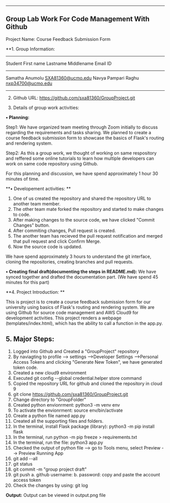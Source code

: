 ----------------------------------------------------- 
Group Lab Work For Code Management With Github
-----------------------------------------------------

Project Name: Course Feedback Submission Form

**1. Group Information:

_________________________________________________________________
Student First name    Lastname	 Middlename     Email ID
_________________________________________________________________	
Samatha		      Anumolu		        SXA81360@ucmo.edu
Navya		      Pampari    Raghu		nxp34700@ucmo.edu
_________________________________________________________________
	
2. Github URL: https://github.com/sxa81360/GroupProject.git

3. Details of group work activities:

**• Planning:**

Step1: We have organized team meeting through Zoom initially to discuss regarding the requirements and tasks sharing. We planned to create a course feedback submission form to showcase the basics of Flask's routing and rendering system. 

Step2: As this a group work, we thought of working on same respository and reffered some online tutorials to learn how multiple developers can work on same code repository using Github. 

For this planning and discussion, we have spend approximately 1 hour 30 minutes of time.

**• Developement activities: **

1. One of us created the repository and shared the repository URL to another team member.
2. The other team mate forked the repository and started to make changes to code.
3. After making changes to the source code, we have clicked "Commit Changes" button. 
4. After commiting changes, Pull request is created.
5. The another team has recieved the pull request notification and merged that pull request and click Confirm Merge.
6. Now the source code is updated.

We have spend approximately 3 hours to understand the git interface, cloning the repositories, creating branches and pull requests.

**• Creating final draft(documenting the steps in README.md):**
We have synced together and drafted the documentation part.
(We have spend 45 minutes for this part)

**4. Project Introduction: **

This is project is to create a course feedback submission form for our university using basics of Flask's routing and rendering system. We are using Github for source code management and AWS Cloud9 for development activities. This project renders a webpage (templates/index.html), which has the ability to call a function in the app.py.


**5. Major Steps:**
---------------------------------------------------- 
1. Logged into Github and Created a "GroupProject" repository
2. By naviagting to profile --> settings -->Developer Settings -->Personal Access Tokens and clicking "Generate New Token", we have generated token code.
3. Created a new cloud9 environment
4. Executed git config --global credential.helper store command
5. Copied the repository URL for github and cloned the repository in cloud 9
6. git clone https://github.com/sxa81360/GroupProject.git
9. Change directory to "GroupFolder"
10. Created python envionrment: python3 -m venv env
11. To activate the envionrment: source env/bin/activate
15. Create a python file named app.py
16. Created all the supporting files and folders.
17. In the terminal, install Flask package (library): python3 -m pip install flask
18. In the terminal, run python -m pip freeze > requirements.txt
19. In the terminal, run the file: python3 app.py
20. Checked the output of python file --> go to Tools menu, select Preview --> Preview Running App
21. git add --all
22. git status
23. git commit -m "group project draft"
24. git push
  a. github username:
  b. password: copy and paste the account access token
25. Check the changes by using: git log


**Output:**
Output can be viewed in output.png file







